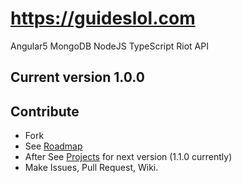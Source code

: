 # https://guideslol.com

Angular5 MongoDB NodeJS TypeScript Riot API

## Current version 1.0.0

## Contribute

* Fork
* See [Roadmap](https://github.com/eoxia-jimmy/riot-api-client/projects/6)
* After See [Projects](https://github.com/eoxia-jimmy/riot-api-client/projects) for next version (1.1.0 currently)
* Make Issues, Pull Request, Wiki.
